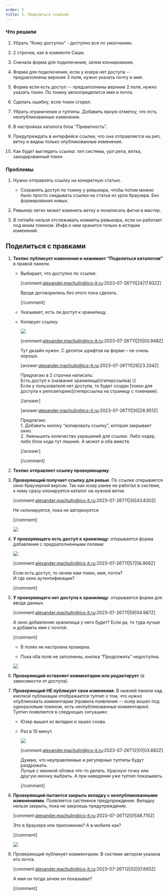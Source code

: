 ```yaml
---
order: 3
title: 3. Поделиться ссылкой
---
```


### Что решили

1. Убрать “Кому доступно” - доступно все по умолчанию.

2. 2 строчки, как в комменте Саши.

3. Сначала  форма для подключения, затем клонирование.

4. Форма для подключения, если у юзера нет доступа -- предзаполнены верхние 3 поля, нужно указать почту и имя.

5. Форма если есть доступ -- предзаполнены верхние 2 поля, нужно указать токен. По токену автоопределится имя и почта.

6. Сделать ошибку, если токен сгорел.

7. Убрать ограничения и тултипы. Добавить яркую отметку, что есть неопубликованные изменения.

8. В настройках каталога блок “Приватность”.

9. Предупреждать в интерфейсе ссылки, что она отправляется на реп, ветку и видны только опубликованные изменения.

10. Как будет выглядеть ссылка: тип системы, урл репа, ветка, закодированный токен

### Проблемы

1. Нужно отправлять ссылку на конкретную статью.

   -  Сохранять доступ по токену у ревьюера, чтобы потом можно было просто скидывать ссылки на статьи из урла браузера. Без формирования новых.

2. Ревьюер легко может изменить ветку и понаписать фигни в мастер.

3. В гитлабе нельзя отслеживать коммиты ревьюера, если он работает под моим токеном. Инфа о нем хранится только в истории изменений.

## Поделиться с правками

1. **Техпис публикует изменения и нажимает “Поделиться каталогом”** в правой панели.

   -  Выбирает, что доступно по ссылке.

      [comment:alexander.machulin@ics-it.ru:2023-07-26T11|24|17.932Z]

      Вроде договорились без этого пока сделать.

      [/comment]

   -  Указывает, есть ли доступ к хранилищу.

   -  Копирует ссылку.

      ![](./new_article_0_6.png)

      [comment:alexander.machulin@ics-it.ru:2023-07-26T11|25|00.948Z]

      Тут дизайн нужен. С десяток шрифтов на форме – не очень хорошо.

      [answer:alexander.machulin@ics-it.ru:2023-07-26T11|29|23.334Z]

      Предлагаю в 2 строчки написать:\
      Есть доступ к {название хранилища}(гиперссылка) ☑\
      Если у пользователя нет доступа, то будет создан \[токен для доступа к репозиторию\](гиперссылка на страницу с токенами).

      [/answer]

      [answer:alexander.machulin@ics-it.ru:2023-07-26T11|30|28.951Z]

      Предлагаю:\
      1\. Добавить кнопку “копировать ссылку”, которая закрывает окно.\
      2\. Уменьшить количество украшений для ссылки. Либо хэдер, либо блок кода тут лишние. А может и оба вместе.

      [/answer]

      [/comment]

2. **Техпис отправляет ссылку проверяющему**.

3. **Проверяющий получает ссылку для ревью**. По ссылке открывается окно браузерной версии. Так как юзер ранее не работал в системе, к нему сразу клонируется каталог на нужной ветке.

   [comment:alexander.machulin@ics-it.ru:2023-07-26T11|30|43.830Z]

   Не склонируется, пока не авторизуется

   [/comment]

   ![](./new_article_0_1.png)

4. **У проверяющего есть доступ к хранилищу**: открывается форма добавления с предзаполненными полями:

   ![](./new_article_0_2.png)

   [comment:alexander.machulin@ics-it.ru:2023-07-26T11|57|56.906Z]

   Если есть доступ, то зачем нам токен, имя, почта?\
   И где окно аутентификации?

   [/comment]

5. **У проверяющего нет доступа к хранилищу**: открывается форма для ввода данных.

   [comment:alexander.machulin@ics-it.ru:2023-07-26T11|59|04.987Z]

   А окно добавления хранилища у него будет? Если да, то туда лучше и добавить имя с почтой.

   [/comment]

   -  В полях не настроена проверка.

   -  Пока оба поля не заполнены, кнопка “Продолжить” недоступна.

   ![](./new_article_0_5.png)

6. **Проверяющий оставляет комментарии или редактирует** (в зависимости от доступа).

7. **Проверяющий НЕ публикует свои изменения**. В нижней панели над кнопкой публикации отображается тултип о том, что нужно опубликовать комментарии (правила появления -- юзер вошел под одноразовым токеном, есть неопубликованные комментарии). Тултип появляется в следующих ситуациях:

   -  Юзер вышел из вкладки и зашел снова.

   -  Раз в 10 минут.

      ![](./new_article_0_3.png)

      [comment:alexander.machulin@ics-it.ru:2023-07-26T12|01|03.682Z]

      Думаю, что неуправляемые и регулярные тултипы будут раздражать.\
      Лучше с иконкой облака что-то делать. Красную точку или другую иконку выбрать. А при наведении уже тултип показывать.

      [/comment]

8. **Проверяющий пытается закрыть вкладку с неопубликованными изменениями**. Появляется системное предупреждение. Вкладку нельзя закрыть, пока не закроешь предупреждение.

   [comment:alexander.machulin@ics-it.ru:2023-07-26T12|01|48.715Z]

   Это в браузере или приложении? А в мобиле как?

   [/comment]

   ![](./new_article_0_4.png)

9. Проверяющий публикует комментарии. В системе автором указана его почта.

   [comment:alexander.machulin@ics-it.ru:2023-07-26T12|02|07.665Z]

   А имя он тогда зачем он показывал?

   [/comment]